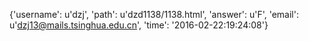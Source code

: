 {'username': u'dzj', 'path': u'dzd1138/1138.html', 'answer': u'F', 'email': u'dzj13@mails.tsinghua.edu.cn', 'time': '2016-02-22:19:24:08'}
